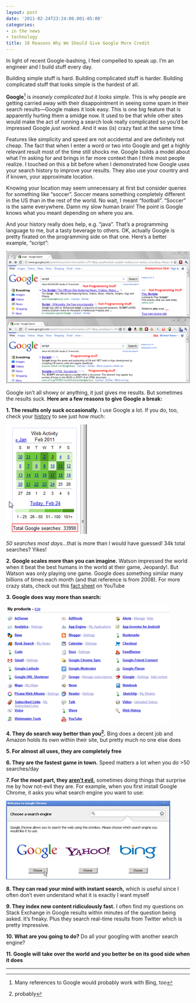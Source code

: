 ```yaml
---
layout: post
date: '2011-02-24T23:24:00.001-05:00'
categories:
- in the news
- technology
title: 10 Reasons Why We Should Give Google More Credit
---
```


In light of recent Google-bashing, I feel compelled to speak up. I’m an engineer and I build stuff every day.

Building simple stuff is hard. Building complicated stuff is harder. Building complicated stuff that looks simple is the hardest of all.

**Google**[^1] is *insanely complicated *but it looks simple**. This is why people are getting carried away with their disappointment in seeing some spam in their search results—Google makes it look easy. This is one big feature that is apparently hurting them a smidge now. It used to be that while other sites would make the act of running a search look really complicated so you’d be impressed Google *just worked*. And it was (is) crazy fast at the same time.

Features like simplicity and speed are not accidental and are definitely not cheap. The fact that when I enter a word or two into Google and get a highly relevant result most of the time still shocks me. Google builds a model about what I’m asking for and brings in far more context than I think most people realize. I touched on this a bit before when I demonstrated how Google uses your search history to improve your results. They also use your country and if known, your approximate location. 

Knowing your location may seem unnecessary at first but consider queries for something like “soccer”. Soccer means something completely different in the US than in the rest of the world. No wait, I meant “football”. “Soccer” is the same everywhere. Damn my slow human brain! The point is Google knows what you meant depending on where you are. 

And your history really does help, e.g. “java”. That’s a programming language to me, but a tasty beverage to others. OK, actually Google is pretty fixated on the programming side on that one. Here’s a better example, “script”:

![google-script.png](/assets/2011/google-script.png)

Google isn’t all showy or anything, it just gives me results. But sometimes the results suck. **Here are a few reasons to give Google a break:**  

**1. The results only suck occasionally.** I use Google a lot. If you do, too, check your [history](https://www.google.com/history/) to see just how much: 

![google-history.png](/assets/2011/google-history.png)

*50 searches most days*...that is more than I would have guessed! 34k total searches? Yikes!


**2. Google scales more than you can imagine.** Watson impressed the world when it beat the best humans in the world at their game, Jeopardy!. But Watson was only playing one game. Google does something similar many billions of times each month (and that reference is from 2008). For more crazy stats, check out this [fact sheet](https://www.youtube.com/t/fact_sheet) on YouTube


**3. Google does way more than search:** 

![a long list of google services](/assets/2011/more-than-search.png)

**4. They do search way better than you[^2].** Bing does a decent job and Amazon holds its own within their site, but pretty much no one else does

**5. For almost all uses, they are completely free**

**6. They are the fastest game in town.** Speed matters a lot when you do >50 searches/day

**7. For the most part, they [aren’t evil](https://en.wikipedia.org/wiki/Don't_be_evil),** sometimes doing things that surprise me by how not-evil they are. For example, when you first install Google Chrome, it asks you what search engine you want to use: 

![choose-search.jpg](/assets/2011/choose-search.jpg)


**8. They can read your mind with instant search,** which is useful since I often don’t even understand what it is exactly I want myself

**9. They index new content ridiculously fast.** I often find my questions on Stack Exchange in Google results within minutes of the question being asked. It’s freaky. Plus they search real-time results from Twitter which is pretty impressive.

**10. What are you going to do?** Do all your googling with another search engine? 

**11. Google will take over the world and you better be on its good side when it does**

[^1]: Many references to Google would probably work with Bing, too
[^2]: probably

---


